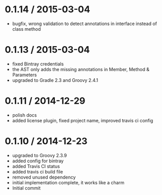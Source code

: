 
0.1.14 / 2015-03-04
==================

  * bugfix, wrong validation to detect annotations in interface instead of class method

0.1.13 / 2015-03-04
==================

  * fixed Bintray credentials
  * the AST only adds the missing annotations in Member, Method & Parameters
  * upgraded to Gradle 2.3 and Groovy 2.4.1

0.1.11 / 2014-12-29
==================

  * polish docs
  * added license plugin, fixed project name, improved travis ci config

0.1.10 / 2014-12-23
==================

  * upgraded to Groovy 2.3.9
  * added config for bintray
  * added Travis CI status
  * added travis ci build file
  * removed unused dependency
  * initial implementation complete, it works like a charm
  * Initial commit

